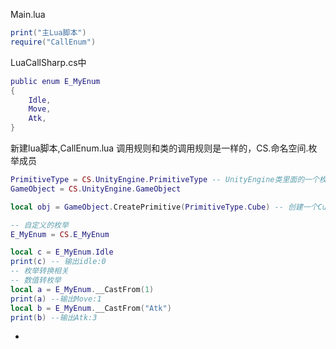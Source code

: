 Main.lua
```lua
print("主Lua脚本")
require("CallEnum")
```
LuaCallSharp.cs中
```lua
public enum E_MyEnum
{
	Idle,
	Move,
	Atk,
}
```
新建lua脚本,CallEnum.lua
调用规则和类的调用规则是一样的，CS.命名空间.枚举成员
```lua
PrimitiveType = CS.UnityEngine.PrimitiveType -- UnityEngine类里面的一个枚举
GameObject = CS.UnityEngine.GameObject

local obj = GameObject.CreatePrimitive(PrimitiveType.Cube) -- 创建一个Cube立方体

-- 自定义的枚举
E_MyEnum = CS.E_MyEnum

local c = E_MyEnum.Idle
print(c) -- 输出idle:0
-- 枚举转换相关
-- 数值转枚举
local a = E_MyEnum.__CastFrom(1)
print(a) --输出Move:1
local b = E_MyEnum.__CastFrom("Atk")
print(b) --输出Atk:3
```
- 